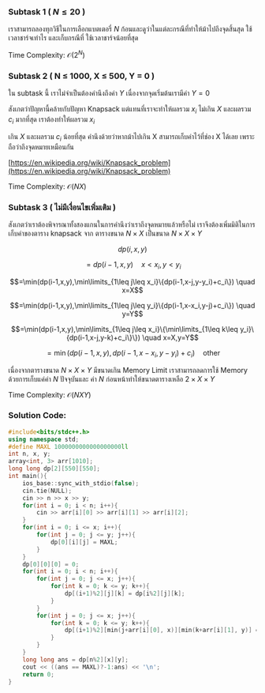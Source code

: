 ### Subtask 1 ( $N\leq 20$ )

เราสามารถลองทุกวิธีในการเลือกแบตเตอรี่ $N$ ก้อนและดูว่าในแต่ละกรณีที่ทำให้ม้าไปถึงจุดสิ้นสุด ใช้เวลาชาร์จเท่าไร และเก็บกรณีที่
ใช้เวลาชาร์จน้อยที่สุด

Time Complexity: $\mathcal{O}(2^N)$

### Subtask 2 ( N ≤ 1000, X ≤ 500, Y = 0 )

ใน subtask นี้ เราไม่จำเป็นต้องคำนึงถึงค่า $Y$ เนื่องจากจุดเริ่มต้นเรามีค่า $Y=0$

สังเกตว่าปัญหานี้คล้ายกับปัญหา Knapsack แต่แทนที่เราจะทำให้ผลรวม $x_i$ ไม่เกิน $X$ และผลรวม $c_i$ มากที่สุด เราต้องทำให้ผลรวม
$x_i$

เกิน $X$ และผลรวม $c_i$ น้อยที่สุด
คำนึงด้วยว่าหากม้าไปเกิน X สามารถเก็บค่าไว้ที่ช่อง X ได้เลย เพราะถือว่าถึงจุดหมายเหมือนกัน

[https://en.wikipedia.org/wiki/Knapsack_problem](https://en.wikipedia.org/wiki/Knapsack_problem)

Time Complexity: $\mathcal{O}(NX)$

### Subtask 3 ( ไม่มีเงื่อนไขเพิ่มเติม )

สังเกตว่าเราต้องพิจารณาทั้งสองแกนในการคำนึงว่าเราถึงจุดหมายแล้วหรือไม่ เราจึงต้องเพิ่มมิติในการเก็บค่าของตาราง knapsack จาก
ตารางขนาด $N\times X$ เป็นขนาด $N\times X\times Y$

$$dp(i,x,y)$$

$$=dp(i-1,x,y) \quad x<x_i,y<y_i$$

$$=\min(dp(i-1,x,y),\min\limits_{1\leq j\leq x_i}\{dp(i-1,x-j,y-y_i)+c_i\}) \quad x=X$$

$$=\min(dp(i-1,x,y),\min\limits_{1\leq j\leq y_i}\{dp(i-1,x-x_i,y-j)+c_i\}) \quad y=Y$$

$$=\min(dp(i-1,x,y),\min\limits_{1\leq j\leq x_i}\{\min\limits_{1\leq k\leq y_i}\{dp(i-1,x-j,y-k)+c_i\}\}) \quad x=X,y=Y$$

$$=\min(dp(i-1,x,y),dp(i-1,x-x_i,y-y_i)+c_i) \quad \text{other}$$

เนื่องจากตารางขนาด $N\times X\times Y$ มีขนาดเกิน Memory Limit เราสามารถลดการใช้ Memory ด้วยการเก็บแค่ค่า $N$ ปัจจุบันและ
ค่า $N$ ก่อนหน้าทำให้ขนาดตารางเหลือ $2\times X\times Y$

Time Complexity: $\mathcal{O}(NXY)$

### Solution Code:

```cpp
#include<bits/stdc++.h>
using namespace std;
#define MAXL 1000000000000000000ll
int n, x, y;
array<int, 3> arr[1010];
long long dp[2][550][550];
int main(){
    ios_base::sync_with_stdio(false);
    cin.tie(NULL);
    cin >> n >> x >> y;
    for(int i = 0; i < n; i++){
        cin >> arr[i][0] >> arr[i][1] >> arr[i][2];
    }
    for(int i = 0; i <= x; i++){
        for(int j = 0; j <= y; j++){
            dp[0][i][j] = MAXL;
        }
    }
    dp[0][0][0] = 0; 
    for(int i = 0; i < n; i++){
        for(int j = 0; j <= x; j++){
            for(int k = 0; k <= y; k++){
                dp[(i+1)%2][j][k] = dp[i%2][j][k];
            }
        }
        for(int j = 0; j <= x; j++){
            for(int k = 0; k <= y; k++){
                dp[(i+1)%2][min(j+arr[i][0], x)][min(k+arr[i][1], y)] = min(dp[(i+1)%2][min(j+arr[i][0], x)][min(k+arr[i][1], y)], dp[i%2][j][k] + arr[i][2]); 
            }
        }
    }
    long long ans = dp[n%2][x][y];
    cout << ((ans == MAXL)?-1:ans) << '\n';
    return 0;
}
```